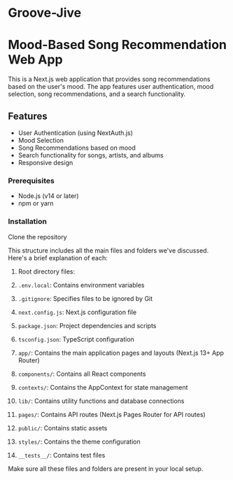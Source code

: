 # Groove-Jive

# Mood-Based Song Recommendation Web App

This is a Next.js web application that provides song recommendations based on the user's mood. The app features user authentication, mood selection, song recommendations, and a search functionality.

## Features

- User Authentication (using NextAuth.js)
- Mood Selection
- Song Recommendations based on mood
- Search functionality for songs, artists, and albums
- Responsive design

### Prerequisites

- Node.js (v14 or later)
- npm or yarn

### Installation

Clone the repository


This structure includes all the main files and folders we've discussed. Here's a brief explanation of each:

1. Root directory files:

1. `.env.local`: Contains environment variables
2. `.gitignore`: Specifies files to be ignored by Git
3. `next.config.js`: Next.js configuration file
4. `package.json`: Project dependencies and scripts
5. `tsconfig.json`: TypeScript configuration



2. `app/`: Contains the main application pages and layouts (Next.js 13+ App Router)
3. `components/`: Contains all React components
4. `contexts/`: Contains the AppContext for state management
5. `lib/`: Contains utility functions and database connections
6. `pages/`: Contains API routes (Next.js Pages Router for API routes)
7. `public/`: Contains static assets
8. `styles/`: Contains the theme configuration
9. `__tests__/`: Contains test files


Make sure all these files and folders are present in your local setup.
